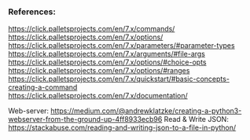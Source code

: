 ### References:

https://click.palletsprojects.com/en/7.x/commands/
https://click.palletsprojects.com/en/7.x/options/
https://click.palletsprojects.com/en/7.x/parameters/#parameter-types
https://click.palletsprojects.com/en/7.x/arguments/#file-args
https://click.palletsprojects.com/en/7.x/options/#choice-opts
https://click.palletsprojects.com/en/7.x/options/#ranges
https://click.palletsprojects.com/en/7.x/quickstart/#basic-concepts-creating-a-command
https://click.palletsprojects.com/en/7.x/documentation/

Web-server: https://medium.com/@andrewklatzke/creating-a-python3-webserver-from-the-ground-up-4ff8933ecb96
Read & Write JSON: https://stackabuse.com/reading-and-writing-json-to-a-file-in-python/
